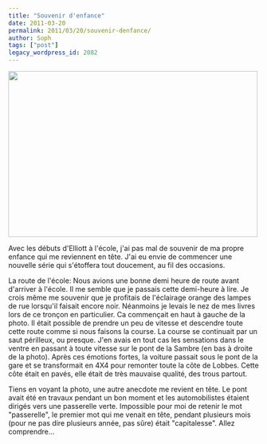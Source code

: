 ```yaml
---
title: "Souvenir d'enfance"
date: 2011-03-20
permalink: 2011/03/20/souvenir-denfance/
author: Soph
tags: ["post"]
legacy_wordpress_id: 2082
---
```


<a rel="attachment wp-att-2084" href="http://64k.be/2011/03/20/souvenir-denfance/5543239803_dd33a121b4/"><img class="alignnone size-full wp-image-2084" title="5543239803_dd33a121b4" src="https://64k.be/wp-content/uploads/2011/03/5543239803_dd33a121b4.jpg" alt="" width="500" height="333" /></a>

Avec les débuts d'Elliott à  l'école, j'ai pas mal de souvenir de ma propre enfance qui me reviennent  en tête. J'ai eu envie de commencer une nouvelle série qui s'étoffera  tout doucement, au fil des occasions.
<p id="yui_3_3_0_1_1300640957391728">La  route de l'école: Nous avions une bonne demi heure de route avant  d'arriver à l'école. Il me semble que je passais cette demi-heure à  lire. Je crois même me souvenir que je profitais de l'éclairage orange  des lampes de rue lorsqu'il faisait encore noir. Néanmoins je levais le  nez de mes livres lors de ce tronçon en particulier. Ca commençait en  haut à gauche de la photo. Il était possible de prendre un peu de  vitesse et descendre toute cette route comme si nous faisons la course.  La course se continuait par un saut périlleux, ou presque. J'en avais en  tout cas les sensations dans le ventre en passant à toute vitesse sur  le pont de la Sambre (en bas à droite de la photo). Après ces émotions  fortes, la voiture passait sous le pont de la gare et se transformait en  4X4 pour remonter toute la côte de Lobbes. Cette côte était en pavés,  elle était de très mauvaise qualité, des trous partout.</p>
<p id="yui_3_3_0_1_1300640957391731">Tiens  en voyant la photo, une autre anecdote me revient en tête. Le pont  avait été en travaux pendant un bon moment et les automobilistes étaient  dirigés vers une passerelle verte. Impossible pour moi de retenir le  mot "passerelle", le premier mot qui me venait en tête, pendant  plusieurs mois (pour ne pas dire plusieurs année, pas sûre) était  "capitalesse". Allez comprendre...</p>
